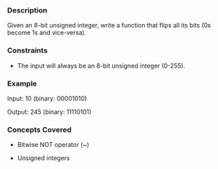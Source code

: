 ### Description

Given an 8-bit unsigned integer, write a function that flips all its bits (0s become 1s and vice-versa).

### Constraints

- The input will always be an 8-bit unsigned integer (0-255).

### Example

Input: 10 (binary: 00001010)
Output: 245 (binary: 11110101)

### Concepts Covered

- Bitwise NOT operator (~)
- Unsigned integers